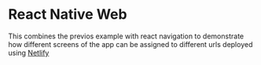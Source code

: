 # React Native Web

This combines the previos example with react navigation to demonstrate how different screens of the app can be assigned to different urls deployed using [Netlify](https://react-native-examples-web-kitten-nav.netlify.app/)
